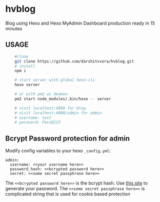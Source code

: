 # hvblog
Blog using Hexo and Hexo MyAdmin Dashboard production ready in 15 minutes

## USAGE

```bash
    #clone
    git clone https://github.com/darshitvvora/hvblog.git
    # install 
    npm i 

    # start server with global hexo-cli
    hexo server

    # or with pm2 as deamon
    pm2 start node_modules/.bin/hexo -- server

    # visit localhost:4000 for blog
    # visit localhost:4000/admin for admin
    # username: test
    # password: Pass@123
```
  
## Bcrypt Password protection for admin

Modify config variables to your hexo `_config.yml`:

```
admin:
  username: <<your username here>>
  password_hash: <<bcrypted password here>>
  secret: <<some secret passphrase here>>
```

The `<<bcrypted password here>>` is the bcrypt hash.
Use [this
site](https://www.bcrypt-generator.com/) to generate your password. 
The `<<some secret passphrase here>>` is complicated string that is used for cookie based protection